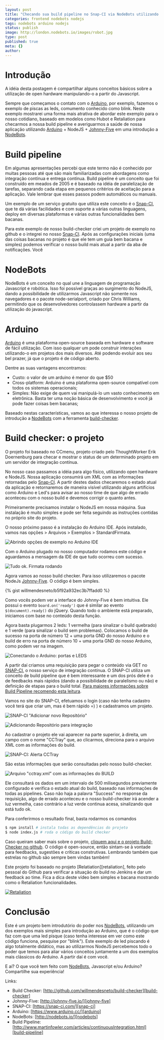 ```yaml
---
layout: post
title: "Checando sua build pipeline no Snap-CI via NodeBots utilizando NodeJS e Arduino"
categories: frontend nodebots nodejs
tags: nodebots arduino nodejs
status: publish
image: http://london.nodebots.io/images/robot.jpg
type: post
published: true
meta: {}
author:
---
```



# Introdução

A idéia desta postagem é compartilhar alguns conceitos básicos sobre a utilização de open hardware manipulando-o a partir do Javascript.

Sempre que começamos o contato com o [Arduino][arduino], por exemplo, fazemos o exemplo de piscas as leds, comumento conhecido como blink. Neste exemplo mostrarei uma forma mais atrativa de abordar este exemplo para o nosso cotidiano, baseado em modelos como Hubot e Retaliation para checarmos a nossa build pipeline e averiguarmos a saúde de nossa aplicação utilizando [Arduino][arduino] + NodeJS + [Johnny-Five][johnny-five] em uma introdução a [NodeBots][nodebots].


# Build pipeline

Em algumas apresentações percebi que este termo não é conhecido por muitas pessoas até que são mais familiarizadas com abordagens como integração contínua e entrega contínua. Build pipeline é um conceito que foi construído em meados de 2005 e é baseado na idéia de paralelização de tarefas, separando cada etapa em pequenos critérios de aceitação para a aplicação. Vale lembrar que esses passos podem automáticos ou manuais.

Um exemplo de um serviço gratuito que utiliza este conceito é o [Snap-CI][snap-ci], que te dá várias facilidades e com suporte a várias outras linguagens, deploy em diversas plataformas e várias outras funcionalidades bem bacanas.

Para este exemplo de nosso build-checker criei um projeto de exemplo no github e o integrei no nosso [Snap-CI][snap-ci]. Após as configurações iniciais (uma das coisas bacanas no projeto é que ele tem um guia bem bacana e simples) podemos verificar o nosso build mais atual a partir da aba de notificações. Você


# NodeBots

NodeBots é um conceito no qual une a linguagem de programação Javascript e robótica. Isso foi possível graças ao surgimento do NodeJS, dando a possibilidade de utilizarmos Javascript não somente nos navegadores e o pacote node-serialport, criado por Chris Williams, permitindo que os desenvolvedores controlassem hardware a partir da utilização do javascript.


# Arduino

[Arduino][arduino] é uma plataforma open-source baseada em hardware e software de fácil utilização. Com isso qualquer um pode construir interações utilizando-o em projetos dos mais diversos. Até podendo evoluir aos seu bel prazer, já que o projeto é de código aberto.

Dentre as suas vantagens encontramos:

- Custo: o valor de um arduino é menor do que $50
- Cross-platform: Arduino é uma plataforma open-source
compatível com todos os sistemas operacionais;
- Simples: Não exige de quem vai manipulá-lo um vasto conhecimento em eletrônica. Basta ter uma noção básica de desenvolvimento e você já pode fazer coisas bem bacanas;

Baseado nestas características, vamos ao que interessa o nosso projeto de introdução a [NodeBots][nodebots] com a ferramenta [build-checker][build-checker].


# Build checker: o projeto

O projeto foi baseado no CCmenu, projeto criado pelo ThoughtWorker Erik Doernenburg para checar e mostrar o
status de um determinado projeto em um servidor de integração contínua.

No nosso caso passamos a idéia para algo físico, utilizando open hardware e NodeJS. Nossa aplicação consumirá um XML com as informações retornadas pelo [Snap-CI][snap-ci]. A partir destes dados checaremos o estado atual da aplicação e retornaremos de maneira visível utilizando alguns artifícios como Arduino e Led's para avisar ao nosso time de que algo de errado aconteceu com o nosso build e devemos corrigir o quanto antes.

Primeiramente precisamos instalar o NodeJS em nossa máquina. Sua instalação é muito simples e pode ser feita seguindo as instruções contidas no próprio site do projeto.

O nosso próximo passo é a instalação do Arduino IDE. Após instalado, vamos nas opções > Arquivos > Exemplos > StandardFirmata.

![Abrindo opções de exemplo no Arduino IDE](/assets/images/open-firmata-example.png)

Com o Arduino plugado no nosso computador rodamos este código e aguardamos a mensagem da IDE de que tudo ocorreu com sucesso.

![Tudo ok. Firmata rodando](/assets/images/upload-firmata-example.png)

Agora vamos ao nosso build checker. Para isso utilizaremos o pacote NodeJs [Johnny-Five][johnny-five]. O código é bem simples.

{% gist willmendesneto/b5f92a932ec3b7ffadd0 %}

Como vocês podem ver a interface do Johnny-Five é bem intuitiva. Ele possui o evento `board.on('ready')` que é similar ao evento `$(document).ready()` do jQuery. Quando todo o ambiente está preparado, iniciamos com base no conteúdo desta função.

Agora basta plugarmos 2 leds: 1 vermelha (para sinalizar o build quebrado) e 1 verde (para sinalizar o build sem problemas). Colocamos o build de sucesso na porta de número 12 + uma porta GND do nosso Arduino e o build de erro na porta de número 10 + uma porta GND do nosso Arduino, como podem ver na imagem.

![Conectando o Arduino: portas e LEDS](/assets/images/connecting-arduino-leds.png)

A partir daí criamos uma requisição para pegar o conteúdo via GET no [SNAP-CI][snap-ci], o nosso serviço de integração contínua. O SNAP-CI utiliza um conceito de build pipeline que é bem interessante e um dos prós dele é o de feedbacks mais rápidos (dando a possibilidade de paralelismo ou não) e definição de etapas para o build total. [Para maiores informações sobre Build Pipeline recomendo esta leitura][build-pipeline].

Vamos no site do SNAP-CI, efetuamos o login (caso não tenha cadastro você terá que criar um, mas é bem rápido =) ) e cadastramos um projeto.

![SNAP-CI "Adicionar novo Repositório"](/assets/images/snap-ci-setup-repo.png)

![Adicionando Repositório para integração](/assets/images/snap-ci-choosing-repo.png)

Ao cadastrar o projeto ele vai aparecer na parte superior, à direita, um campo com o nome "CCTray" que, ao clicarmos, direciona para o arquivo XML com as informações do build.

![SNAP-CI: Alerta CCTray](/assets/images/snap-ci-cctray.png)

São estas informações que serão consultadas pelo nosso build-checker.

![Arquivo "cctray.xml" com as informações do BUILD](/assets/images/snap-ci-build-xml.png)

Ele consultará os dados em um intervalo de 500 milisegundos previamente configurado e verifica o estado atual do build, baseado nas informações de todas as pipelines. Caso não haja a palavra "Success" no response da requisição, algo de errado aconteceu e o nosso build-checker irá acender a luz vermelha, caso contrário a luz verde continua acesa, sinalizando que está tudo ok.

Para conferirmos o resultado final, basta rodarmos os comandos

```bash
$ npm install # instala todas as dependências do projeto
$ node index.js # roda o código do build checker
```

Caso queiram saber mais sobre o projeto, [cliquem aqui e o projeto Build-Checker no github][build-checker]. O código é open-source, então sintam-se à vontade para feedbacks, sugestões e críticas construtivas. Lembrando também que estrelas no github são sempre bem vindas também!

Este projeto foi baseado no projeto [Relatiation][retaliation], feito pelo pessoal do Github para verificar a situação do build no Jenkins e dar um feedback ao time. Fica a dica deste vídeo bem simples e bacana mostrando como o Retaliation funcionalidades.

[![Retaliation](http://img.youtube.com/vi/1EGk2rvZe8A/0.jpg)](https://www.youtube.com/watch?v=1EGk2rvZe8A)


# Conclusão

Este é um projeto bem introdutório do poder nos [NodeBots][nodebots], utilizando um dos exemplos mais simples para introdução ao Arduino, que é o código que faz com que uma led pisque (caso tenha interesse em ver como este código funciona, pesquise por "blink"). Este exemplo de led piscando é algo totalmente didático, mas ao utilizarmos NodeJS percebemos todo o poder que temos para aliar vários conceitos juntamente a um dos exemplos mais clássicos do Arduino. A partir daí é com você.

E aí? O que você tem feito com [NodeBots][nodebots], Javascript e/ou Arduino? Compartilhe sua experiência!

Links:

* Build Checker: [http://github.com/willmendesneto/build-checker][build-checker]
* Johnny-Five: [http://johnny-five.io/][johnny-five]
* SNAP-CI: [https://snap-ci.com/][snap-ci]
* Arduino: [https://www.arduino.cc/][arduino]
* NodeBots: [http://nodebots.io/][nodebots]
* Build Pipeline: [http://www.martinfowler.com/articles/continuousIntegration.html][build-pipeline]


[build-checker]:https://github.com/willmendesneto/build-checker
[johnny-five]:https://johnny-five.io/
[snap-ci]:https://snap-ci.com/
[arduino]:https://www.arduino.cc/
[nodebots]:https://nodebots.io/
[build-pipeline]:http://www.martinfowler.com/articles/continuousIntegration.html

